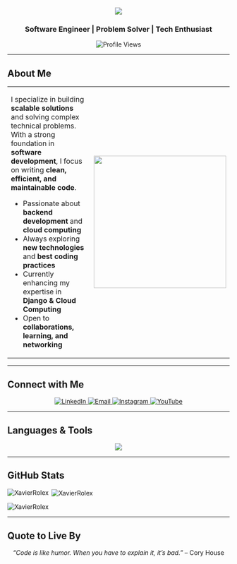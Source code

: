  <h1 align="center">
    <img src="https://readme-typing-svg.herokuapp.com/?font=Righteous&size=35&center=true&vCenter=true&width=500&height=70&duration=2000&pause=5000&lines=Hi+There!+👋+I'm+Xavier+Rolex+!;" />
</h1>
<h3 align="center">Software Engineer | Problem Solver | Tech Enthusiast</h3>

<p align="center">
  <img src="https://komarev.com/ghpvc/?username=xavierrolex-pmishra&label=Profile%20Views&color=0e75b6&style=flat" alt="Profile Views" />
</p>

---

## About Me  

<table>
<tr>
<td width="60%">

I specialize in building **scalable solutions** and solving complex technical problems. With a strong foundation in **software development**, I focus on writing **clean, efficient, and maintainable code**.  

- Passionate about **backend development** and **cloud computing**  
- Always exploring **new technologies** and **best coding practices**  
- Currently enhancing my expertise in **Django & Cloud Computing**  
- Open to **collaborations, learning, and networking**  

</td>
<td width="40%" align="center">
  <img src="https://user-images.githubusercontent.com/55389276/140866485-8fb1c876-9a8f-4d6a-98dc-08c4981eaf70.gif" width="300"/>
</td>
</tr>
</table>

---

## Connect with Me  

<p align="center">
  <a href="https://www.linkedin.com/in/xavier-rolex" target="_blank">
    <img src="https://img.shields.io/badge/LinkedIn-0077B5?style=for-the-badge&logo=linkedin&logoColor=white" alt="LinkedIn"/>
  </a>
  <a href="mailto:xavierrolex7@gmail.com">
    <img src="https://img.shields.io/badge/Email-D14836?style=for-the-badge&logo=gmail&logoColor=white" alt="Email"/>
  </a>
  <a href="https://www.instagram.com/_xavierrolex_/">
    <img src="https://img.shields.io/badge/Instagram-E4405F?style=for-the-badge&logo=instagram&logoColor=white" alt="Instagram"/>
  </a>
  <a href="https://youtube.com/c/SilentAssassin7">
    <img src="https://img.shields.io/badge/YouTube-FF0000?style=for-the-badge&logo=youtube&logoColor=white" alt="YouTube"/>
  </a>
</p>

---

## Languages & Tools  

<p align="center">
  <img src="https://skillicons.dev/icons?i=cpp,java,c,python,php,django,js,html,css,mysql,postgres,git" />
</p>

---

## GitHub Stats  

  <p>
  <img
    align="left"
    src="https://github-readme-stats.vercel.app/api/top-langs?username=XavierRolex&show_icons=true&locale=en&layout=compact"
    alt="XavierRolex"
  />
</p>

<p>
  &nbsp;<img
    align="center"
    src="https://github-readme-stats.vercel.app/api?username=XavierRolex&show_icons=true&locale=en"
    alt="XavierRolex"
  />
</p>

<p>
  <img
    align="center"
    src="https://github-readme-streak-stats.herokuapp.com/?user=XavierRolex&"
    alt="XavierRolex"
  />
</p>

---

## Quote to Live By  

<p align="center">
  <em>“Code is like humor. When you have to explain it, it’s bad.”</em> – Cory House  
</p>
